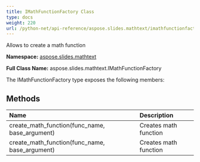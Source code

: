 ```yaml
---
title: IMathFunctionFactory Class
type: docs
weight: 220
url: /python-net/api-reference/aspose.slides.mathtext/imathfunctionfactory/
---
```


Allows to create a math function

**Namespace:** [aspose.slides.mathtext](/slides/python-net/api-reference/aspose.slides.mathtext/)

**Full Class Name:** aspose.slides.mathtext.IMathFunctionFactory



The IMathFunctionFactory type exposes the following members:
## **Methods**
|**Name**|**Description**|
| :- | :- |
|create_math_function(func_name, base_argument)|Creates math function|
|create_math_function(func_name, base_argument)|Creates math function|
